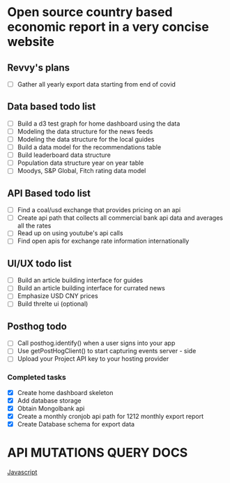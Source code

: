 # Open source country based economic report in a very concise website

## Revvy's plans

- [ ] Gather all yearly export data starting from end of covid

## Data based todo list

- [ ] Build a d3 test graph for home dashboard using the data
- [ ] Modeling the data structure for the news feeds
- [ ] Modeling the data structure for the local guides
- [ ] Build a data model for the recommendations table
- [ ] Build leaderboard data structure
- [ ] Population data structure year on year table
- [ ] Moodys, S&P Global, Fitch rating data model

## API Based todo list

- [ ] Find a coal/usd exchange that provides pricing on an api
- [ ] Create api path that collects all commercial bank api data and averages all the rates
- [ ] Read up on using youtube's api calls
- [ ] Find open apis for exchange rate information internationally

## UI/UX todo list

- [ ] Build an article building interface for guides
- [ ] Build an article building interface for currated news
- [ ] Emphasize USD CNY prices
- [ ] Build threlte ui (optional)

## Posthog todo

- [ ] Call posthog.identify() when a user signs into your app
- [ ] Use getPostHogClient() to start capturing events server - side
- [ ] Upload your Project API key to your hosting provider

### Completed tasks

- [x] Create home dashboard skeleton
- [x] Add database storage
- [x] Obtain Mongolbank api
- [x] Create a monthly cronjob api path for 1212 monthly export report
- [x] Create Database schema for export data

# API MUTATIONS QUERY DOCS

[Javascript](https://docs.convex.dev/client/javascript)
